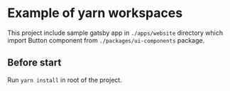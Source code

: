 # Example of yarn workspaces
This project include sample gatsby app in `./apps/website` directory which import Button component from `./packages/ui-components` package.

## Before start
Run `yarn install` in root of the project.
